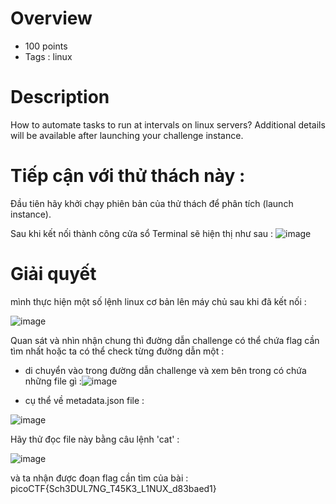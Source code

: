 # Overview 
* 100 points 
* Tags : linux

# Description 
How to automate tasks to run at intervals on linux servers?
Additional details will be available after launching your challenge instance.
# Tiếp cận với thử thách này :
Đầu tiên hãy khởi chạy phiên bản của thử thách để phân tích (launch instance).

Sau khi kết nối thành công cửa sổ Terminal sẽ hiện thị như sau :
![image](https://user-images.githubusercontent.com/126185640/229751801-4198ae8f-5618-4068-81e5-f69313e21f82.png)

# Giải quyết 
mình thực hiện một số lệnh linux cơ bản lên máy chủ sau khi đã kết nối :

![image](https://user-images.githubusercontent.com/126185640/229752623-abe3ae29-af03-459a-b5fb-2e253fb88148.png)

Quan sát và nhìn nhận chung thì đường dẫn challenge có thể chứa flag cần tìm nhất hoặc ta có thể check từng đường dẫn một :
- di chuyển vào trong đường dẫn challenge và xem bên trong có chứa những file gì :![image](https://user-images.githubusercontent.com/126185640/229753241-937f8a18-eb69-475d-97e9-7db23cfd2276.png)

- cụ thể về metadata.json file : 
 
 ![image](https://user-images.githubusercontent.com/126185640/229753663-f8e0811f-d6c8-44ed-b45f-d042ce5f2601.png)
 
 Hãy thử đọc file này bằng câu lệnh 'cat' : 
 
 ![image](https://user-images.githubusercontent.com/126185640/229754046-14cc7165-1090-4563-921e-37a18eb9c557.png)
 
 và ta nhận được đoạn flag cần tìm của bài : picoCTF{Sch3DUL7NG_T45K3_L1NUX_d83baed1}
 


